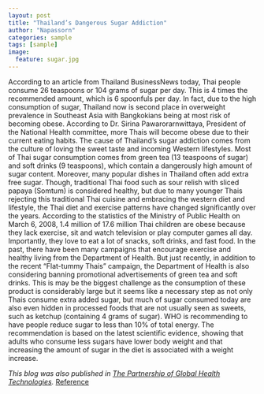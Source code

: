 ```yaml
---
layout: post
title: "Thailand’s Dangerous Sugar Addiction"
author: "Napassorn"
categories: sample
tags: [sample]
image:
  feature: sugar.jpg
---
```


According to an article from Thailand BusinessNews today, Thai people consume 26 teaspoons or 104 grams of sugar per day. This is 4 times the recommended amount, which is 6 spoonfuls per day. In fact, due to the high consumption of sugar, Thailand now is second place in overweight prevalence in Southeast Asia with Bangkokians being at most risk of becoming obese. According to Dr. Sirina Pawarorarnwittaya, President of the National Health committee, more Thais will become obese due to their current eating habits.
The cause of Thailand’s sugar addiction comes from the culture of loving the sweet taste and incoming Western lifestyles. Most of Thai sugar consumption comes from green tea (13 teaspoons of sugar) and soft drinks (9 teaspoons), which contain a dangerously high amount of sugar content. Moreover, many popular dishes in Thailand often add extra free sugar. Though, traditional Thai food such as sour relish with sliced papaya (Somtum) is considered healthy, but due to many younger Thais rejecting this traditional Thai cuisine and embracing the western diet and lifestyle, the Thai diet and exercise patterns have changed significantly over the years. According to the statistics of the Ministry of Public Health on March 6, 2008, 1.4 million of 17.6 million Thai children are obese because they lack exercise, sit and watch television or play computer games all day. Importantly, they love to eat a lot of snacks, soft drinks, and fast food.
In the past, there have been many campaigns that encourage exercise and healthy living from the Department of Health. But just recently, in addition to the recent “Flat-tummy Thais” campaign, the Department of Health is also considering banning promotional advertisements of green tea and soft drinks. This is may be the biggest challenge as the consumption of these product is considerably large but it seems like a necessary step as not only Thais consume extra added sugar, but much of sugar consumed today are also even hidden in processed foods that are not usually seen as sweets, such as ketchup (containing 4 grams of sugar). 
WHO is recommending to have people reduce sugar to less than 10% of total energy. The recommendation is based on the latest scientific evidence, showing that adults who consume less sugars have lower body weight and that increasing the amount of sugar in the diet is associated with a weight increase.

*This blog was also published in [The Partnership of Global Health Technologies](https://www.bu.edu/globalhealthtechnologies/2017/01/26/thailands-dangerous-sugar-addiction/).*
[Reference](https://www.thailand-business-news.com/news/headline/51508-thailands-dangerous-sugar-addiction.html)
